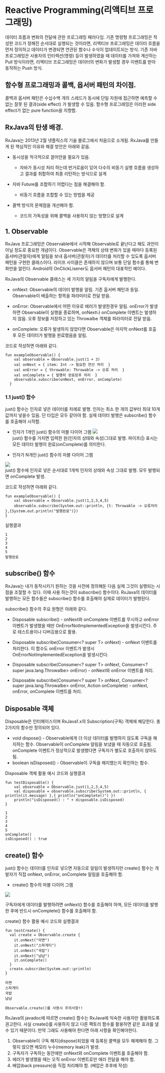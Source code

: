 # Reactive Programming(리액티브 프로그래밍)

데이터 흐름과 변화의 전달에 관한 프로그래밍 패러다임.
기존 명령형 프로그래밍은 작성한 코드가 정해진 순서대로 실행되는 것이라면, 리액티브 프로그래밍은 데이터 흐름을 먼저 정의하고 데이터가 변경되면 연관된 함수나 수식이 업데이트되는 방식.
기존 자바 프로그래밍은 사용자의 인터렉션(명령) 등이 발생하였을 때 데이터를 가져와 계산하는 Pull 방식이라면, 리액티브 프로그래밍은 데이터의 변화가 발생할 경우 이벤트를 받아 동작하는 Push 방식.

## 함수형 프로그래밍과 콜백, 옵서버 패턴의 차이점.

콜백과 옵서버 패턴은 수십수백 개의 스레드가 동시에 단일 자원에 접근하면 예측할 수 없는 잘못 된 결과(side effect) 가 발생할 수 있음.
함수형 프로그래밍은 이러한 side effect가 없는 pure function을 지향함.

## RxJava의 탄생 배경.

RxJava는 2013년 2월 넷플릭스의 기술 블로그에서 처음으로 소개됨. RxJava를 만들게 된 핵심적인 이유와 해결 방안은 아래와 같음.
* 동시성을 적극적으로 끌어안을 필요가 있음.
  * 자바가 동시성 처리 하는데 번거로움이 있어 다수의 비동기 실행 흐름을 생성하고 결과를 취합하여 최종 리턴하는 방식으로 설계

* 자바 Future를 조합하기 어렵다는 점을 해결해야 함.
  * 비동기 흐름을 조합할 수 있는 방법을 제공

* 콜백 방식의 문제점을 개선해야 함.
  * 코드의 가독성을 위해 콜백을 사용하지 않는 방향으로 설계

## 1. Observable

RxJava 프로그래밍은 Observable에서 시작해 Observable로 끝난다고 해도 과언이 아닐 정도로 중요한 개념이다.
Observable은 객체의 상태 변화가 있을 때마다 등록된 옵서버(관찰자)에게 알림을 보내 옵서버(관찰자)가 데이터를 처리할 수 있도록 옵서버 패턴을 구현한 클래스이다.
라이프 사이클은 존재하지 않으며 보통 단일 함수를 통해 변화만을 알린다. Android의 OnClickLisener도 옵서버 패턴의 대표적인 예이다.

RxJava의 Observable 클래스는 세 가지의 알림을 구독자에게 발행한다.

* onNext: Observable의 데이터 발행을 알림. 기존 옵서버 패턴과 동일. Observable이 배출하는 항목을 파라미터로 전달 받음.

* onError: Observable에서 어떤 이유로 에러가 발생한경우 알림. onError가 발생하면 Observable이 실행을 종료하며, onNext나 onComplete 이벤트는 발생하지 않음. 오류 정보를 저장하고 있는 Throwalbe 객체를 파라미터로 전달 받음.

* onComplete: 오류가 발생하지 않았다면 Observable은 마지막 onNext를 호출후 모든 데이터가 발행을 완료했음을 알림.

코드로 작성하면 아래와 같다.

<pre><code>fun exampleObservable() {
    val observable = Observable.just(1 + 3)
    val onNext = { item: Int -> 필요한 연산 처리  }
    val onError = { throwable: Throwable -> 오류 처리  }
    val onComplete = { 발행히 완료된후 처리  }
    observable.subscribe(onNext, onError, onComplete)
  }
</code></pre>

### 1.1 just() 함수

just() 함수는 인자로 넣은 데이터를 차례로 발행. 인자는 최소 한 개의 값부터 최대 10개 값까지 넣을수 있음. 단 타입은 모두 같아야 함. 실제 데이터 발행은 subscribe() 함수를 호출해야 시작함.

* 인자가 1개인 just() 함수의 마블 다이어 그램
<img src="https://raw.githubusercontent.com/wiki/ReactiveX/RxJava/images/rx-operators/just.item.png"></img><br/>
just() 함수를 거치면 입력한 원(인자의 상태와 속성)그대로 발행. 파이프(|) 표시는 모든 데이터 발행이 완료(onComplete)를 의미한다.

* 인자가 N개인 just() 함수의 마블 다이어 그램

<img src="https://raw.githubusercontent.com/wiki/ReactiveX/RxJava/images/rx-operators/just.5.png"></img><br/>
just() 함수에 인자로 넣은 순서대로 1개씩 인자의 상태와 속성 그대로 발행. 모두 발행되면 onComplete 발생.

코드로 작성하면 아래와 같다.

<pre><code>fun exampleObservable() {
    val observable = Observable.just(1,2,3,4,5)
    observable.subscribe(System.out::println, {t: Throwable -> 오류처리 },{System.out.println("발행완료")})
}
</code></pre>

실행결과
<pre><code>1
2
3
4
5
발행완료
</code></pre>

## subscribe() 함수

RxJava는 내가 동작시키기 원하는 것을 사전에 정의해둔 다음 실제 그것이 실행되는 시점을 조절할 수 있다. 이때 사용 하는것이 subscribe() 함수이다.
RxJava의 데이터를 발행하는 모든 함수들은 subscribe() 함수를 호출해야 실제로 데이터가 발행된다.

subscribe() 함수의 주요 원형은 아래와 같다.

* Disposable subscribe() - onNext와 onComplete 이벤트를 무시하고 onError 이벤트가 발생했을 때만 OnErrorNotImplementedException을 발생시킨다. 주로 테스트용이나 디버깅용으로 활용.

* Disposable subscribe(Consumer<? super T> onNext) - onNext 이벤트를 처리한다. 이 함수도 onError 이벤트가 발생시 OnErrorNotImplementedException을 발생시킨다.

* Disposable subscribe(Consumer<? super T> onNext, Consumer<? super java.lang.Throwalbe> onError) - onNext와 onError 이벤트를 처리.

* Disposable subscribe(Consumer<? super T> onNext, Consumer<? super java.lang.Throwalbe> onError, Action onComplete) - onNext, onError, onComplete 이벤트를 처리.


## Disposable 객체

Disposable은 인터페이스이며 RxJava1.x의 Subscription(구독) 객체에 해당한다. 총 2가지의 함수만 정의되어 있다.

* void dispose() - Observable에게 더 이상 데이터를 발행하지 않도록 구독을 해지하는 함수. Observable이 onComplete 알림을 보냈을 때 자동으로 호출됨. onComplete 이벤트가 정상적으로 발생했다면 구독자가 별도로 호출하지 않아도됨.
* boolean isDisposed() - Observable이 구독을 해지했는지 확인하는 함수.

Disposable 객체 활용 예시 코드와 실행결과

<pre><code>fun testDisposable() {
    val observable = Observable.just(1,2,3,4,5)
    val disposable = observable.subscribe(System.out::println, { println(it.message) },{ println("onComplete()") })
    println("isDisposed() : " + disposable.isDisposed)
}
</code></pre>
<pre><code>1
2
3
4
5
onComplete()
isDisposed() : true
</code></pre>

## create() 함수

just() 함수는 데이터를 인자로 넣으면 자동으로 알림이 발생하지만 create() 함수는 개발자가 직접 onNext, onError, onComplete 알림을 호출해야 함.

*  create() 함수의 마블 다이어 그램

<img src="https://raw.githubusercontent.com/wiki/ReactiveX/RxJava/images/rx-operators/create.png"></img><br/>

구독자에게 데이터를 발행하려면 onNext() 함수를 호출해야 하며, 모든 데이터를 발행한 후에 반드시 onComplete() 함수를 호출해야 함.

create() 함수 활용 예시 코드와 실행결과

<pre><code>fun testCreate() {
  val create = Observable.create<String> {
    it.onNext("라면")
    it.onNext("스파게티")
    it.onNext("국밥")
    it.onNext("냠냠")
    it.onComplete()
  }
  create.subscribe(System.out::println)
}
</code></pre>

<pre><code>라면
스파게티
국밥
냠냠
</code></pre>

`Observable.create()를 사용시 주의사항!!`

RxJava의 javadoc에 따르면 create() 함수는 RxJava에 익숙한 사용자만 활용하도록 권고한다. 사실 create()를 사용하지 않고 다른 팩토리 함수를 활용하면 같은 효과를 낼 수 있기 때문이다.
만약 그래도 사용해야 한다면 아래 사항을 확인해야한다.

1. Observable이 구독 해지(dispose)되었을 때 등록된 콜백을 모두 해제해야 함. 그렇지 않으면 메모리 누수(memory leak)가 발생.
1. 구독자가 구독하는 동안에만 onNext와 onComplete 이벤트를 호출해야 함.
1. 에러가 발생했을 때는 오직 onError 이벤트로만 에러 전달을 해야 함.
1. 배압(back pressure)을 직접 처리해야 함. (배압은 추후에 작성)
